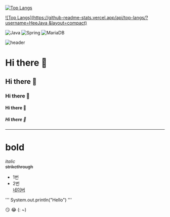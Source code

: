 [![Top Langs](https://github-readme-stats.vercel.app/api/top-langs/?username=HeeJava)](https://github.com/HeeJava/github-readme-stats)

[![Top Langs](https://github-readme-stats.vercel.app/api/top-langs/?username=HeeJava &layout=compact)](https://github.com/HeeJava/github-readme-stats)

![Java](https://img.shields.io/badge/-자바-007396?style=flat&logo=Java&logoColor=ffffff)
![Spring](https://img.shields.io/badge/-Spring-6DB33F?style=for-the-badge&logo=Spring&logoColor=white)
![MariaDB](https://img.shields.io/badge/-MariaDB-1F305F?style=flat-square&logo=mariadb&logoColor=white)

![header](https://capsule-render.vercel.app/api?type=wave&color=auto&height=300&section=header&text=깃허브%20특강&fontSize=90)


# Hi there 👋
## Hi there 👋
### Hi there 👋
#### Hi there 👋
##### Hi there 👋
---
# **bold** <br>
*italic* <br>
~~strikethrough~~ <br>

* 1번
* 2번 <br>
[네이버](https://www.naver.com)

'''
System.out.println("Hello")
'''

😏
😂 (: ~)

